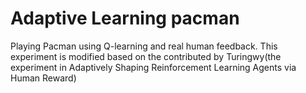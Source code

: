 # Adaptive Learning pacman
Playing Pacman using Q-learning and real human feedback.
This experiment is modified based on the contributed by Turingwy(the experiment in Adaptively Shaping Reinforcement Learning Agents via Human Reward)
